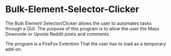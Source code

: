 # Bulk-Element-Selector-Clicker
The Bulk Element Selector/Clicker allows the user to automates tasks through a GUI. The purpose of this program is to allow the user the Mass Downvote or Upvote Reddit posts and comments.

The program is a FireFox Extention That the user has to load as a temporary add-on.
